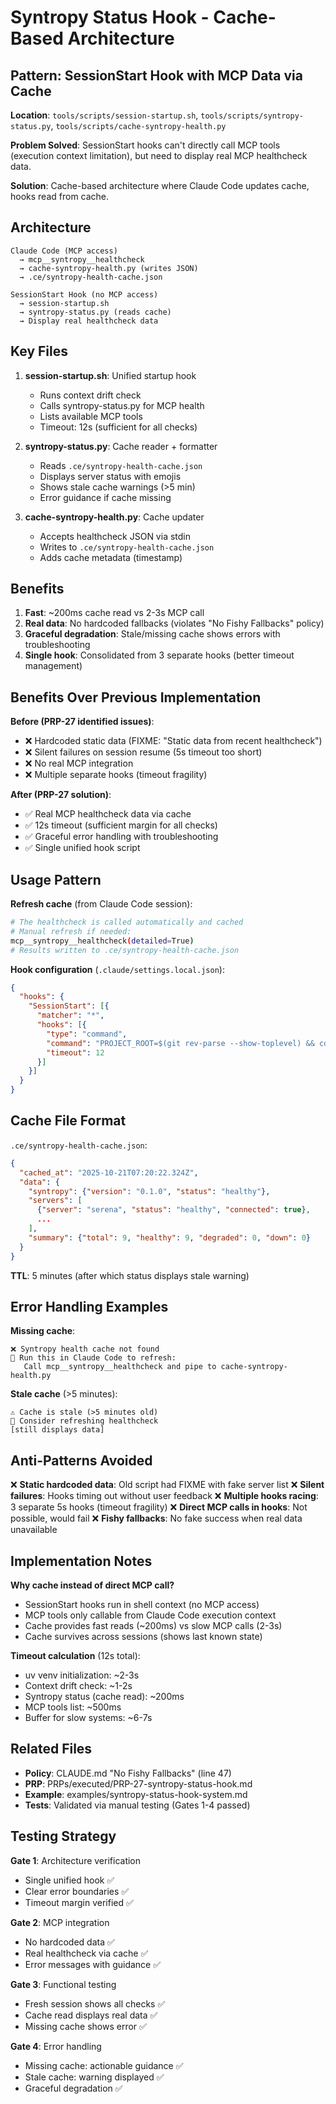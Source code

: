 # Syntropy Status Hook - Cache-Based Architecture

## Pattern: SessionStart Hook with MCP Data via Cache

**Location**: `tools/scripts/session-startup.sh`, `tools/scripts/syntropy-status.py`, `tools/scripts/cache-syntropy-health.py`

**Problem Solved**: SessionStart hooks can't directly call MCP tools (execution context limitation), but need to display real MCP healthcheck data.

**Solution**: Cache-based architecture where Claude Code updates cache, hooks read from cache.

## Architecture

```
Claude Code (MCP access)
  → mcp__syntropy__healthcheck
  → cache-syntropy-health.py (writes JSON)
  → .ce/syntropy-health-cache.json

SessionStart Hook (no MCP access)
  → session-startup.sh
  → syntropy-status.py (reads cache)
  → Display real healthcheck data
```

## Key Files

1. **session-startup.sh**: Unified startup hook
   - Runs context drift check
   - Calls syntropy-status.py for MCP health
   - Lists available MCP tools
   - Timeout: 12s (sufficient for all checks)

2. **syntropy-status.py**: Cache reader + formatter
   - Reads `.ce/syntropy-health-cache.json`
   - Displays server status with emojis
   - Shows stale cache warnings (>5 min)
   - Error guidance if cache missing

3. **cache-syntropy-health.py**: Cache updater
   - Accepts healthcheck JSON via stdin
   - Writes to `.ce/syntropy-health-cache.json`
   - Adds cache metadata (timestamp)

## Benefits

1. **Fast**: ~200ms cache read vs 2-3s MCP call
2. **Real data**: No hardcoded fallbacks (violates "No Fishy Fallbacks" policy)
3. **Graceful degradation**: Stale/missing cache shows errors with troubleshooting
4. **Single hook**: Consolidated from 3 separate hooks (better timeout management)

## Benefits Over Previous Implementation

**Before (PRP-27 identified issues)**:
- ❌ Hardcoded static data (FIXME: "Static data from recent healthcheck")
- ❌ Silent failures on session resume (5s timeout too short)
- ❌ No real MCP integration
- ❌ Multiple separate hooks (timeout fragility)

**After (PRP-27 solution)**:
- ✅ Real MCP healthcheck data via cache
- ✅ 12s timeout (sufficient margin for all checks)
- ✅ Graceful error handling with troubleshooting
- ✅ Single unified hook script

## Usage Pattern

**Refresh cache** (from Claude Code session):
```bash
# The healthcheck is called automatically and cached
# Manual refresh if needed:
mcp__syntropy__healthcheck(detailed=True)
# Results written to .ce/syntropy-health-cache.json
```

**Hook configuration** (`.claude/settings.local.json`):
```json
{
  "hooks": {
    "SessionStart": [{
      "matcher": "*",
      "hooks": [{
        "type": "command",
        "command": "PROJECT_ROOT=$(git rev-parse --show-toplevel) && cd \"$PROJECT_ROOT/tools\" && bash scripts/session-startup.sh",
        "timeout": 12
      }]
    }]
  }
}
```

## Cache File Format

`.ce/syntropy-health-cache.json`:
```json
{
  "cached_at": "2025-10-21T07:20:22.324Z",
  "data": {
    "syntropy": {"version": "0.1.0", "status": "healthy"},
    "servers": [
      {"server": "serena", "status": "healthy", "connected": true},
      ...
    ],
    "summary": {"total": 9, "healthy": 9, "degraded": 0, "down": 0}
  }
}
```

**TTL**: 5 minutes (after which status displays stale warning)

## Error Handling Examples

**Missing cache**:
```
❌ Syntropy health cache not found
🔧 Run this in Claude Code to refresh:
   Call mcp__syntropy__healthcheck and pipe to cache-syntropy-health.py
```

**Stale cache** (>5 minutes):
```
⚠️ Cache is stale (>5 minutes old)
🔧 Consider refreshing healthcheck
[still displays data]
```

## Anti-Patterns Avoided

❌ **Static hardcoded data**: Old script had FIXME with fake server list
❌ **Silent failures**: Hooks timing out without user feedback
❌ **Multiple hooks racing**: 3 separate 5s hooks (timeout fragility)
❌ **Direct MCP calls in hooks**: Not possible, would fail
❌ **Fishy fallbacks**: No fake success when real data unavailable

## Implementation Notes

**Why cache instead of direct MCP call?**
- SessionStart hooks run in shell context (no MCP access)
- MCP tools only callable from Claude Code execution context
- Cache provides fast reads (~200ms) vs slow MCP calls (2-3s)
- Cache survives across sessions (shows last known state)

**Timeout calculation** (12s total):
- uv venv initialization: ~2-3s
- Context drift check: ~1-2s
- Syntropy status (cache read): ~200ms
- MCP tools list: ~500ms
- Buffer for slow systems: ~6-7s

## Related Files

- **Policy**: CLAUDE.md "No Fishy Fallbacks" (line 47)
- **PRP**: PRPs/executed/PRP-27-syntropy-status-hook.md
- **Example**: examples/syntropy-status-hook-system.md
- **Tests**: Validated via manual testing (Gates 1-4 passed)

## Testing Strategy

**Gate 1**: Architecture verification
- Single unified hook ✅
- Clear error boundaries ✅
- Timeout margin verified ✅

**Gate 2**: MCP integration
- No hardcoded data ✅
- Real healthcheck via cache ✅
- Error messages with guidance ✅

**Gate 3**: Functional testing
- Fresh session shows all checks ✅
- Cache read displays real data ✅
- Missing cache shows error ✅

**Gate 4**: Error handling
- Missing cache: actionable guidance ✅
- Stale cache: warning displayed ✅
- Graceful degradation ✅
